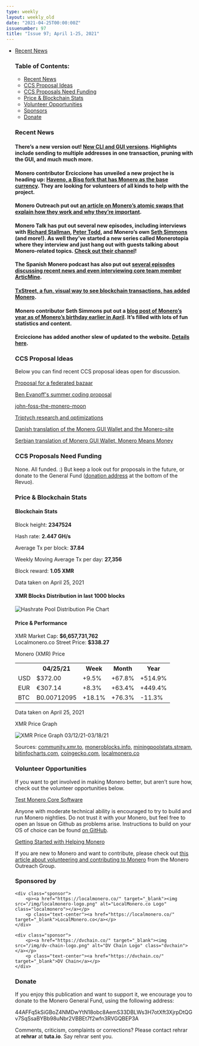 ```yaml
---
type: weekly
layout: weekly_old
date: "2021-04-25T00:00:00Z"
issuenumber: 97
title: "Issue 97; April 1-25, 2021"
---
```

<ul class="contents">
    <li><a href="#news">Recent News</a></li>
<h3>Table of Contents:</h3>
<ul class="contents">
    <li><a href="#news">Recent News</a></li>
    <li><a href="#ideas">CCS Proposal Ideas</a></li>
    <li><a href="#proposals">CCS Proposals Need Funding</a></li>
    <li><a href="#stats">Price & Blockchain Stats</a></li>
    <li><a href="#volunteer">Volunteer Opportunities</a></li>
    <li><a href="#sponsor">Sponsors</a></li>
    <li><a href="#donate">Donate</a></li>
</ul>

<h3 id="news">Recent News</h3>

<div class="newsbyte">
    <h4>There’s a new version out! <a href="https://www.getmonero.org/2021/04/14/monero-GUI-0.17.2.1-released.html" target="_blank">New CLI and GUI versions</a>. Highlights include sending to multiple addresses in one transaction, pruning with the GUI, and much much more.</h4>
</div>

<div class="newsbyte">
    <h4>Monero contributor Erciccione has unveiled a new project he is heading up: <a href="https://github.com/haveno-dex/haveno
https://reddit.com/r/Monero/comments/mmrchk/im_happy_to_announce_haveno_the_monero_based_dex/
" target="_blank">Haveno, a Bisq fork that has Monero as the base currency</a>. They are looking for volunteers of all kinds to help with the project.</h4>
</div>

<div class="newsbyte">
    <h4>Monero Outreach put out <a href="https://www.monerooutreach.org/stories/monero-atomic-swaps.html" target="_blank">an article on Monero’s atomic swaps that explain how they work and why they’re important</a>.</h4>
</div>

<div class="newsbyte">
    <h4>Monero Talk has put out several new episodes, including interviews with <a href="https://youtu.be/h-t4lmHcXqw" target="_blank">Richard Stallman</a>, <a href="https://youtu.be/XSfb96P4Xys" target="_blank">Peter Todd</a>, and Monero’s own <a href="https://youtu.be/b03uWMDOhPw" target="_blank">Seth Simmons</a> (and more!). As well they’ve started a new series called Monerotopia where they interview and just hang out with guests talking about Monero-related topics. <a href="https://www.youtube.com/channel/UC3Hx81QYLoEQkm3vyl4N4eQ/videos" target="_blank">Check out their channel</a>!</h4>
</div>

<div class="newsbyte">
    <h4>The Spanish Monero podcast has also put out <a href="https://anchor.fm/elmonero" target="_blank">several episodes discussing recent news and even interviewing core team member ArticMine</a>.</h4>
</div>

<div class="newsbyte">
    <h4><a href="https://txstreet.com/v/xmr" target="_blank">TxStreet, a fun, visual way to see blockchain transactions, has added Monero</a>.</h4>
</div>

<div class="newsbyte">
    <h4>Monero contributor Seth Simmons put out a <a href="https://sethsimmons.me/posts/this-year-in-monero-2021/" target="_blank">blog post of Monero’s year as of Monero’s birthday earlier in April</a>. It’s filled with lots of fun statistics and content.</h4>
</div>

<div class="newsbyte">
    <h4>Erciccione has added another slew of updated to the website. <a href="https://www.reddit.com/r/Monero/comments/mxko4r/getmoneroorg_updated_performance_improvements_new/" target="_blank">Details here</a>.</h4>
</div>


<h3 id="ideas">CCS Proposal Ideas</h3>

<p>Below you can find recent CCS proposal ideas open for discussion.</p>

<div class="proposal">
<p><a href="https://repo.getmonero.org/monero-project/ccs-proposals/-/merge_requests/226" target="_blank">Proposal for a federated bazaar </a></p>
</div>

<div class="proposal">
<p><a href="https://repo.getmonero.org/monero-project/ccs-proposals/-/merge_requests/225" target="_blank">Ben Evanoff's summer coding proposal</a></p>
</div>

<div class="proposal">
<p><a href="https://repo.getmonero.org/monero-project/ccs-proposals/-/merge_requests/224" target="_blank">john-foss-the-monero-moon</a></p>
</div>

<div class="proposal">
<p><a href="https://repo.getmonero.org/monero-project/ccs-proposals/-/merge_requests/222" target="_blank">Triptych research and optimizations</a></p>
</div>

<div class="proposal">
<p><a href="https://repo.getmonero.org/monero-project/ccs-proposals/-/merge_requests/218" target="_blank">Danish translation of the Monero GUI Wallet and the Monero-site</a></p>
</div>

<div class="proposal">
<p><a href="https://repo.getmonero.org/monero-project/ccs-proposals/-/merge_requests/213" target="_blank">Serbian translation of Monero GUI Wallet, Monero Means Money</a></p>
</div>

<h3 id="proposals">CCS Proposals Need Funding</h3>

<p>None. All funded. :) But keep a look out for proposals in the future, or donate to the General Fund (<a href="#donate">donation address</a> at the bottom of the Revuo).</p>

<h3 id="stats">Price & Blockchain Stats</h3>

<h4 class="stat">Blockchain Stats</h4>

<div class="bcstats">
    <p>Block height: <b>2347524</b></p>
    <p>Hash rate: <b>2.447 GH/s</b></p>
    <p>Average Tx per block: <b>37.84</b></p>
    <p>Weekly Moving Average Tx per day: <b>27,356</b></p>
    <p>Block reward: <b>1.05 XMR</b></p>
</div>
<p class="note">Data taken on April 25, 2021</p>

<h4 class="stat">XMR Blocks Distribution in last 1000 blocks</h4>
<p><img src="/img/hashrate-pool-distribution-04251.png" alt="Hashrate Pool Distribution Pie Chart"/></p>

<h4 class="stat">Price & Performance</h4>

<div class="price-intro">XMR Market Cap: <b>$6,657,731,762</b><br>Localmonero.co Street Price: <b>$338.27</b></div>

<p class="table-title">Monero (XMR) Price</p>
<table class="price-table">
  <tr class="row1">
    <th></th>
    <th>04/25/21</th>
    <th>Week</th>
    <th>Month</th>
    <th>Year</th>
  </tr>
  <tr>
    <td data-th="XMR to">USD</td>
    <td data-th="04/25/21">$372.00</td>
    <td data-th="Week" class="green">+9.5%</td>
    <td data-th="Month" class="green">+67.8%</td>
    <td data-th="Year" class="green">+514.9%</td>
  </tr>
  <tr class="row3">
    <td data-th="XMR to">EUR</td>
    <td data-th="04/25/21">€307.14</td>
    <td data-th="Week" class="green">+8.3%</td>
    <td data-th="Month" class="green">+63.4%</td>
    <td data-th="Year" class="green">+449.4%</td>
  </tr>
  <tr>
    <td data-th="XMR to">BTC</td>
    <td data-th="04/25/21">B0.00712095</td>
    <td data-th="Week" class="green">+18.1%</td>
    <td data-th="Month" class="green">+76.3%</td>
    <td data-th="Year" class="red">-11.3%</td>
  </tr>
</table>
<p class="note">Data taken on April 25, 2021</p>

<p class="table-title">XMR Price Graph</p>

![XMR Price Graph 03/12/21-03/18/21](/img/weekly-chart-04251.png "XMR Price Graph 03/12/21-03/18/21") 

Sources: <a href="https://community.xmr.to/explorer/mainnet/" target="_blank">community.xmr.to</a>, <a href="https://moneroblocks.info/stats/transaction-stats" target="_blank">moneroblocks.info</a>, <a href="https://miningpoolstats.stream/monero" target="_blank">miningpoolstats.stream</a>, <a href="https://bitinfocharts.com/monero/" target="_blank">bitinfocharts.com</a>, <a href="https://www.coingecko.com/" target="_blank">coingecko.com</a>, <a href="https://localmonero.co/" target="_blank">localmonero.co</a>

<h3 id="volunteer">Volunteer Opportunities</h3>

<p>If you want to get involved in making Monero better, but aren’t sure how, check out the volunteer opportunities below.</p>

<div class="newsbyte">
    <p class="date"><a href="https://github.com/monero-project/monero" target="_blank">Test Monero Core Software</a></p>
    <p>Anyone with moderate technical ability is encouraged to try to build and run Monero nightlies. Do not trust it with your Monero, but feel free to open an Issue on Github as problems arise. Instructions to build on your OS of choice can be found <a href="https://github.com/monero-project/monero#compiling-monero-from-source" target="_blank">on GitHub</a>. </p>
</div>

<div class="newsbyte">
    <p class="date"><a href="https://github.com/monero-project/monero" target="_blank">Getting Started with Helping Monero</a></p>
    <p>If you are new to Monero and want to contribute, please check out <a href="https://www.monerooutreach.org/stories/getting-started-helping-monero.php" target="_blank">this article about volunteering and contributing to Monero</a> from the Monero Outreach Group. </p>
</div>

<h3 id="sponsor">Sponsored by</h3>

<div class="sponsors">

    <div class="sponsor">
        <p><a href="https://localmonero.co/" target="_blank"><img src="/img/localmonero-logo.png" alt="LocalMonero.co Logo" class="localmonero"></a></p>
        <p class="text-center"><a href="https://localmonero.co/" target="_blank">LocalMonero.co</a></p>
    </div>

    <div class="sponsor">
        <p><a href="https://dvchain.co/" target="_blank"><img src="/img/dv-chain-logo.png" alt="DV Chain Logo" class="dvchain"></a></p>
        <p class="text-center"><a href="https://dvchain.co/" target="_blank">DV Chain</a></p>
    </div>
</div>

<h3 id="donate">Donate</h3>

<p markdown="1">If you enjoy this publication and want to support it, we encourage you to donate to the Monero General Fund, using the following address:</p>

<p class="address" markdown="1">44AFFq5kSiGBoZ4NMDwYtN18obc8AemS33DBLWs3H7otXft3XjrpDtQGv7SqSsaBYBb98uNbr2VBBEt7f2wfn3RVGQBEP3A</p>

<!--p><a href="monero:44AFFq5kSiGBoZ4NMDwYtN18obc8AemS33DBLWs3H7otXft3XjrpDtQGv7SqSsaBYBb98uNbr2VBBEt7f2wfn3RVGQBEP3A" class="qr"><img src="/img/donate-monero.png"></a></p-->

Comments, criticism, complaints or corrections? Please contact rehrar at **rehrar** at **tuta.io**. Say rehrar sent you.
